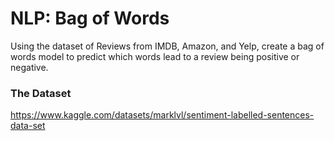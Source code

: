 # NLP: Bag of Words

Using the dataset of Reviews from IMDB, Amazon, and Yelp, create a bag of words model to predict which words lead to a review being positive or negative.

### The Dataset

https://www.kaggle.com/datasets/marklvl/sentiment-labelled-sentences-data-set
